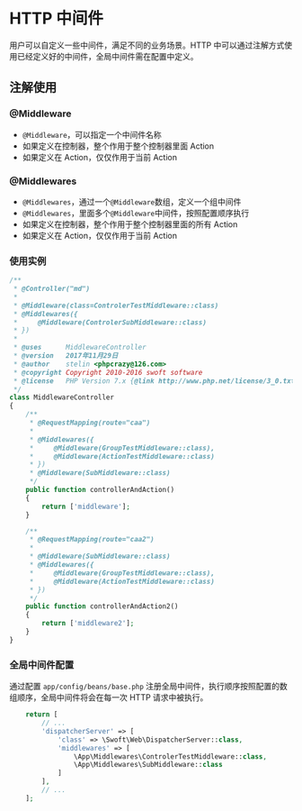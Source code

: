 # HTTP 中间件

用户可以自定义一些中间件，满足不同的业务场景。HTTP 中可以通过注解方式使用已经定义好的中间件，全局中间件需在配置中定义。

## 注解使用

### @Middleware

- `@Middleware`，可以指定一个中间件名称
- 如果定义在控制器，整个作用于整个控制器里面 Action
- 如果定义在 Action，仅仅作用于当前 Action

### @Middlewares

- `@Middlewares`，通过一个`@Middleware`数组，定义一个组中间件
- `@Middlewares`，里面多个`@Middleware`中间件，按照配置顺序执行
- 如果定义在控制器，整个作用于整个控制器里面的所有 Action
- 如果定义在 Action，仅仅作用于当前 Action

### 使用实例

```php
/**
 * @Controller("md")
 *
 * @Middleware(class=ControlerTestMiddleware::class)
 * @Middlewares({
 *     @Middleware(ControlerSubMiddleware::class)
 * })
 *
 * @uses      MiddlewareController
 * @version   2017年11月29日
 * @author    stelin <phpcrazy@126.com>
 * @copyright Copyright 2010-2016 swoft software
 * @license   PHP Version 7.x {@link http://www.php.net/license/3_0.txt}
 */
class MiddlewareController
{
    /**
     * @RequestMapping(route="caa")
     *
     * @Middlewares({
     *     @Middleware(GroupTestMiddleware::class),
     *     @Middleware(ActionTestMiddleware::class)
     * })
     * @Middleware(SubMiddleware::class)
     */
    public function controllerAndAction()
    {
        return ['middleware'];
    }

    /**
     * @RequestMapping(route="caa2")
     *
     * @Middleware(SubMiddleware::class)
     * @Middlewares({
     *     @Middleware(GroupTestMiddleware::class),
     *     @Middleware(ActionTestMiddleware::class)
     * })
     */
    public function controllerAndAction2()
    {
        return ['middleware2'];
    }
}
```

### 全局中间件配置

通过配置 `app/config/beans/base.php` 注册全局中间件，执行顺序按照配置的数组顺序，全局中间件将会在每一次 HTTP 请求中被执行。

```php
    return [
        // ...
        'dispatcherServer' => [
            'class' => \Swoft\Web\DispatcherServer::class,
            'middlewares' => [
                \App\Middlewares\ControlerTestMiddleware::class,
                \App\Middlewares\SubMiddleware::class
            ]
        ],
        // ...    
    ];
```
